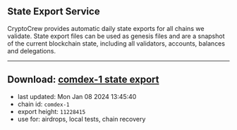## State Export Service
CryptoCrew provides automatic daily state exports for all chains we validate. State export files can be used as genesis files and are a snapshot of the current blockchain state, including all validators, accounts, balances and delegations.

---
**Download: [comdex-1 state export](https://dl.ccvalidators.com/SERVICE/comdex/comdex-1_export_11228415.json)**
---

- last updated: Mon Jan 08 2024 13:45:40
- chain id: `comdex-1`
- export height: `11228415`
- use for: airdrops, local tests, chain recovery
